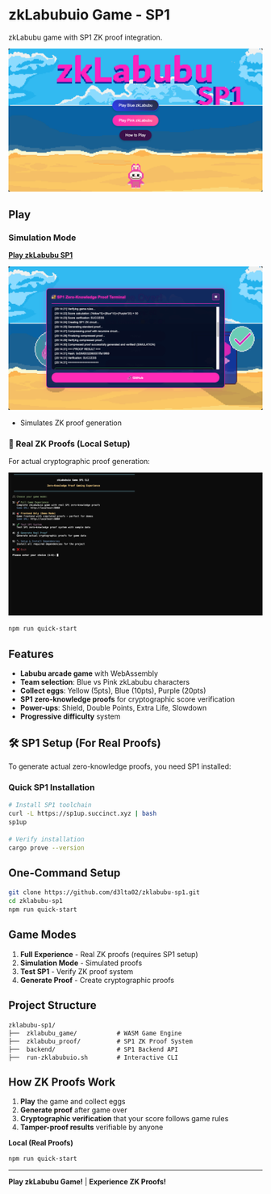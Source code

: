 # zkLabubuio Game - SP1

zkLabubu game with SP1 ZK proof integration.

![Game Screenshot](screenshots/game.png)

##  Play

### Simulation Mode
**[Play zkLabubu SP1](https://zklabubu.vercel.app)**

![Proof Screenshot](screenshots/proof.png)

- Simulates ZK proof generation

### 🔬 Real ZK Proofs (Local Setup)

For actual cryptographic proof generation:

![Proof Screenshot](screenshots/cli.png)

```bash
npm run quick-start
```

##  Features

- **Labubu arcade game** with WebAssembly
-  **Team selection**: Blue vs Pink zkLabubu characters
- **Collect eggs**: Yellow (5pts), Blue (10pts), Purple (20pts)
- **SP1 zero-knowledge proofs** for cryptographic score verification
- **Power-ups**: Shield, Double Points, Extra Life, Slowdown
- **Progressive difficulty** system

## 🛠️ SP1 Setup (For Real Proofs)

To generate actual zero-knowledge proofs, you need SP1 installed:

### Quick SP1 Installation
```bash
# Install SP1 toolchain
curl -L https://sp1up.succinct.xyz | bash
sp1up

# Verify installation
cargo prove --version
```

##  One-Command Setup

```bash
git clone https://github.com/d3lta02/zklabubu-sp1.git
cd zklabubu-sp1
npm run quick-start
```

##  Game Modes

1. **Full Experience** - Real ZK proofs (requires SP1 setup)
2. **Simulation Mode** - Simulated proofs
3. **Test SP1** - Verify ZK proof system
4. **Generate Proof** - Create cryptographic proofs


##  Project Structure

```
zklabubu-sp1/
├──  zklabubu_game/           # WASM Game Engine
├──  zklabubu_proof/          # SP1 ZK Proof System  
├──  backend/                 # SP1 Backend API
├──  run-zklabubuio.sh        # Interactive CLI

```

##  How ZK Proofs Work

1. **Play** the game and collect eggs
2. **Generate proof** after game over
3. **Cryptographic verification** that your score follows game rules
4. **Tamper-proof results** verifiable by anyone

**Local (Real Proofs)**
```bash
npm run quick-start
```

---

 **Play zkLabubu Game!** | **Experience ZK Proofs!**